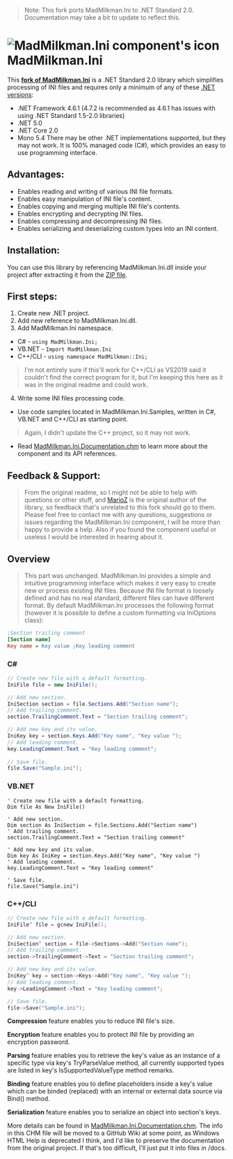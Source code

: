 > Note: This fork ports MadMilkman.Ini to .NET Standard 2.0. Documentation may take a bit to update to reflect this.

# ![MadMilkman.Ini component's icon](../master/MadMilkman.Ini/Properties/MadMilkman.Ini.png) MadMilkman.Ini
This **[fork of MadMilkman.Ini](https://github.com/MarioZ/MadMilkman.Ini)** is a .NET Standard 2.0 library which simplifies processing of INI files and requires only a minimum of any of these [.NET versions](https://docs.microsoft.com/en-us/dotnet/standard/net-standard):
- .NET Framework 4.6.1 (4.7.2 is recommended as 4.6.1 has issues with using .NET Standard 1.5-2.0 libraries)
- .NET 5.0
- .NET Core 2.0
- Mono 5.4
There may be other .NET implementations supported, but they may not work.
It is 100% managed code (C#), which provides an easy to use programming interface.

## Advantages:
* Enables reading and writing of various INI file formats.
* Enables easy manipulation of INI file's content.
* Enables copying and merging multiple INI file's contents.
* Enables encrypting and decrypting INI files.
* Enables compressing and decompressing INI files.
* Enables serializing and deserializing custom types into an INI content.

## Installation:
You can use this library by referencing MadMilkman.Ini.dll inside your project after extracting it from the [ZIP file](https://github.com/DrewNaylor/MadMilkman.Ini/releases/latest).

## First steps:
1. Create new .NET project.
2. Add new reference to MadMilkman.Ini.dll.
3. Add MadMilkman.Ini namespace.
  * C# - `using MadMilkman.Ini;`
  * VB.NET - `Import MadMilkman.Ini`
  * C++/CLI - `using namespace MadMilkman::Ini;`
  > I'm not entirely sure if this'll work for C++/CLI as VS2019 said it couldn't find the correct program for it, but I'm keeping this here as it was in the original readme and could work.
4. Write some INI files processing code.
  * Use code samples located in MadMilkman.Ini.Samples, written in C#, VB.NET and C++/CLI as starting point.
  > Again, I didn't update the C++ project, so it may not work.
  * Read [MadMilkman.Ini.Documentation.chm](https://github.com/DrewNaylor/MadMilkman.Ini/raw/master/MadMilkman.Ini.Documentation.zip) to learn more about the component and its API references.

## Feedback & Support:
> From the original readme, so I might not be able to help with questions or other stuff, and [MarioZ](https://github.com/MarioZ/MadMilkman.Ini) is the original author of the library, so feedback that's unrelated to this fork should go to them.
Please feel free to contact me with any questions, suggestions or issues regarding the MadMilkman.Ini component, I will be more than happy to provide a help.
Also if you found the component useful or useless I would be interested in hearing about it.

## Overview
> This part was unchanged.
MadMilkman.Ini provides a simple and intuitive programming interface which makes it very easy to create new or process existing INI files. Because INI file format is loosely defined and has no real standard, different files can have different format. By default MadMilkman.Ini processes the following format (however it is possible to define a custom formatting via IniOptions class):

```cfg
;Section trailing comment
[Section name]
Key name = Key value ;Key leading comment
```

### C# #
```csharp
// Create new file with a default formatting.
IniFile file = new IniFile();

// Add new section.
IniSection section = file.Sections.Add("Section name");
// Add trailing comment.
section.TrailingComment.Text = "Section trailing comment";

// Add new key and its value.
IniKey key = section.Keys.Add("Key name", "Key value ");
// Add leading comment.
key.LeadingComment.Text = "Key leading comment";
            
// Save file.
file.Save("Sample.ini");
```

### VB.NET
```vb.net
' Create new file with a default formatting.
Dim file As New IniFile()

' Add new section.
Dim section As IniSection = file.Sections.Add("Section name")
' Add trailing comment.
section.TrailingComment.Text = "Section trailing comment"

' Add new key and its value.
Dim key As IniKey = section.Keys.Add("Key name", "Key value ")
' Add leading comment.
key.LeadingComment.Text = "Key leading comment"

' Save file.
file.Save("Sample.ini")
```

### C++/CLI
```cpp
// Create new file with a default formatting.
IniFile^ file = gcnew IniFile();

// Add new section.
IniSection^ section = file->Sections->Add("Section name");
// Add trailing comment.
section->TrailingComment->Text = "Section trailing comment";

// Add new key and its value.
IniKey^ key = section->Keys->Add("Key name", "Key value ");
// Add leading comment.
key->LeadingComment->Text = "Key leading comment";

// Save file.
file->Save("Sample.ini");
```

**Compression** feature enables you to reduce INI file's size.

**Encryption** feature enables you to protect INI file by providing an encryption password.

**Parsing** feature enables you to retrieve the key's value as an instance of a specific type via key's TryParseValue method, all currently supported types are listed in key's IsSupportedValueType method remarks.

**Binding** feature enables you to define placeholders inside a key's value which can be binded (replaced) with an internal or external data source via Bind() method.

**Serialization** feature enables you to serialize an object into section's keys.

More details can be found in [MadMilkman.Ini.Documentation.chm](https://github.com/DrewNaylor/MadMilkman.Ini/raw/master/MadMilkman.Ini.Documentation.zip). The info in this CHM file will be moved to a GitHub Wiki at some point, as Windows HTML Help is deprecated I think, and I'd like to preserve the documentation from the original project. If that's too difficult, I'll just put it into files in /docs.
